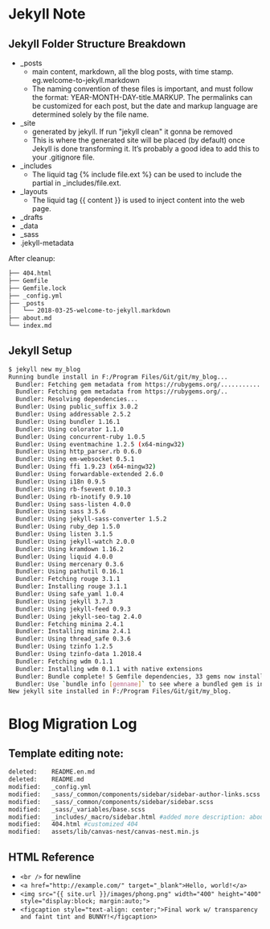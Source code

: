 # Jekyll Note
## Jekyll Folder Structure Breakdown
* _posts
  * main content, markdown, all the blog posts, with time stamp. eg.welcome-to-jekyll.markdown
  * The naming convention of these files is important, and must follow the format: YEAR-MONTH-DAY-title.MARKUP. The permalinks can be customized for each post, but the date and markup language are determined solely by the file name.
* _site
  * generated by jekyll. If run "jekyll clean" it gonna be removed
  * This is where the generated site will be placed (by default) once Jekyll is done transforming it. It’s probably a good idea to add this to your .gitignore file.
* _includes
  * The liquid tag {% include file.ext %} can be used to include the partial in _includes/file.ext.
* _layouts
  * The liquid tag  {{ content }} is used to inject content into the web page.
* _drafts
* _data
* _sass
* .jekyll-metadata



After cleanup:
```Bash
├── 404.html
├── Gemfile
├── Gemfile.lock
├── _config.yml
├── _posts
│   └── 2018-03-25-welcome-to-jekyll.markdown
├── about.md
└── index.md
```

## Jekyll Setup 
```Bash
$ jekyll new my_blog
Running bundle install in F:/Program Files/Git/git/my_blog...
  Bundler: Fetching gem metadata from https://rubygems.org/............
  Bundler: Fetching gem metadata from https://rubygems.org/..
  Bundler: Resolving dependencies...
  Bundler: Using public_suffix 3.0.2
  Bundler: Using addressable 2.5.2
  Bundler: Using bundler 1.16.1
  Bundler: Using colorator 1.1.0
  Bundler: Using concurrent-ruby 1.0.5
  Bundler: Using eventmachine 1.2.5 (x64-mingw32)
  Bundler: Using http_parser.rb 0.6.0
  Bundler: Using em-websocket 0.5.1
  Bundler: Using ffi 1.9.23 (x64-mingw32)
  Bundler: Using forwardable-extended 2.6.0
  Bundler: Using i18n 0.9.5
  Bundler: Using rb-fsevent 0.10.3
  Bundler: Using rb-inotify 0.9.10
  Bundler: Using sass-listen 4.0.0
  Bundler: Using sass 3.5.6
  Bundler: Using jekyll-sass-converter 1.5.2
  Bundler: Using ruby_dep 1.5.0
  Bundler: Using listen 3.1.5
  Bundler: Using jekyll-watch 2.0.0
  Bundler: Using kramdown 1.16.2
  Bundler: Using liquid 4.0.0
  Bundler: Using mercenary 0.3.6
  Bundler: Using pathutil 0.16.1
  Bundler: Fetching rouge 3.1.1
  Bundler: Installing rouge 3.1.1
  Bundler: Using safe_yaml 1.0.4
  Bundler: Using jekyll 3.7.3
  Bundler: Using jekyll-feed 0.9.3
  Bundler: Using jekyll-seo-tag 2.4.0
  Bundler: Fetching minima 2.4.1
  Bundler: Installing minima 2.4.1
  Bundler: Using thread_safe 0.3.6
  Bundler: Using tzinfo 1.2.5
  Bundler: Using tzinfo-data 1.2018.4
  Bundler: Fetching wdm 0.1.1
  Bundler: Installing wdm 0.1.1 with native extensions
  Bundler: Bundle complete! 5 Gemfile dependencies, 33 gems now installed.
  Bundler: Use `bundle info [gemname]` to see where a bundled gem is installed.
New jekyll site installed in F:/Program Files/Git/git/my_blog.
```

# Blog Migration Log
## Template editing note:
```Bash
deleted:    README.en.md
deleted:    README.md
modified:   _config.yml
modified:   _sass/_common/components/sidebar/sidebar-author-links.scss
modified:   _sass/_common/components/sidebar/sidebar.scss
modified:   _sass/_variables/base.scss
modified:   _includes/_macro/sidebar.html #added more description: about
modified:   404.html #customized 404
modified:   assets/lib/canvas-nest/canvas-nest.min.js
```

## HTML Reference
* `<br />` for newline
* `<a href="http://example.com/" target="_blank">Hello, world!</a>`
* `<img src="{{ site.url }}/images/phong.png" width="400" height="400" style="display:block; margin:auto;">`
* `<figcaption style="text-align: center;">Final work w/ transparency and faint tint and BUNNY!</figcaption>`
